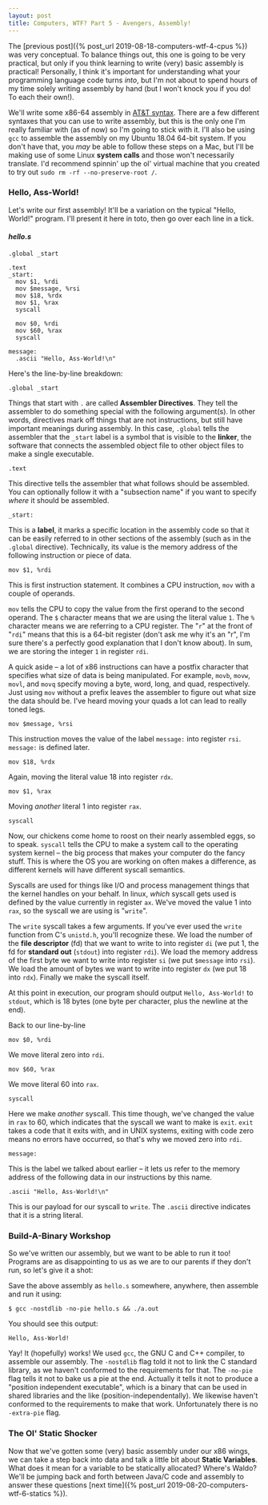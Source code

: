 ```yaml
---
layout: post
title: Computers, WTF? Part 5 - Avengers, Assembly!
---
```

The [previous post]({% post_url 2019-08-18-computers-wtf-4-cpus %}) 
was very conceptual. To balance things out, this one is going to be very 
practical, but only if you think learning to write (very) basic assembly is 
practical! Personally, I think it's important for understanding what your 
programming language code turns *into*, but I'm not about to spend hours of my 
time solely writing assembly by hand (but I won't knock you if you do! To each 
their own!).

We'll write some x86-64 assembly in [AT&T syntax](https://en.wikipedia.org/wiki/X86_assembly_language#Syntax). 
There are a few different syntaxes that you can use to write assembly, but 
this is the only one I'm really familiar with (as of now) so I'm going to 
stick with it. I'll also be using `gcc` to assemble the assembly on my Ubuntu 
18.04 64-bit system. If you don't have that, you *may* be able to follow 
these steps on a Mac, but I'll be making use of some Linux **system calls** 
and those won't necessarily translate. I'd recommend spinnin' up the ol' 
virtual machine that you created to try out `sudo rm -rf --no-preserve-root /`.

### Hello, Ass-World!
Let's write our first assembly! It'll be a variation on the typical "Hello, 
World!" program. I'll present it here in toto, then go over each line in a 
tick.

#### *hello.s*
    .global _start

    .text
    _start:
      mov $1, %rdi
      mov $message, %rsi
      mov $18, %rdx
      mov $1, %rax
      syscall

      mov $0, %rdi
      mov $60, %rax
      syscall

    message:
      .ascii "Hello, Ass-World!\n"

Here's the line-by-line breakdown:

    .global _start

Things that start with `.` are called **Assembler Directives**. They tell the 
assembler to do something special with the following argument(s). In other 
words, directives mark off things that are not instructions, but still have 
important meanings during assembly. In this case, `.global` tells the 
assembler that the `_start` label is a symbol that is visible to the 
**linker**, the software that connects the assembled object file to other 
object files to make a single executable.

    .text

This directive tells the assembler that what follows should be assembled. You 
can optionally follow it with a "subsection name" if you want to specify 
*where* it should be assembled.

    _start:

This is a **label**, it marks a specific location in the assembly code so that 
it can be easily referred to in other sections of the assembly (such as in 
the `.global` directive). Technically, its value is the memory address of the 
following instruction or piece of data.

    mov $1, %rdi

This is first instruction statement. It combines a CPU instruction, `mov` with 
a couple of operands.

`mov` tells the CPU to copy the value from the first operand to the second 
operand. The `$` character means that we are using the literal value `1`. The 
`%` character means we are referring to a CPU register. The "`r`" at the front 
of "`rdi`" means that this is a 64-bit register (don't ask me why it's an 
"r", I'm sure there's a perfectly good explanation that I don't know about). 
In sum, we are storing the integer `1` in register `rdi`.

A quick aside – a lot of x86 instructions can have a postfix character that 
specifies what size of data is being manipulated. For example, `movb`, `movw`, 
`movl`, and `movq` specify moving a byte, word, long, and quad, respectively. 
Just using `mov` without a prefix leaves the assembler to figure out what size 
the data should be. I've heard moving your quads a lot can lead to really 
toned legs.

    mov $message, %rsi

This instruction moves the value of the label `message:` into register `rsi`. 
`message:` is defined later.

    mov $18, %rdx

Again, moving the literal value 18 into register `rdx`.

    mov $1, %rax

Moving *another* literal 1 into register `rax`.

    syscall

Now, our chickens come home to roost on their nearly assembled eggs, so to 
speak. `syscall` tells the CPU to make a system call to the operating system 
kernel – the big process that makes your computer do the fancy stuff. This is 
where the OS you are working on often makes a difference, as different kernels 
will have different syscall semantics.

Syscalls are used for things like I/O and process management things that the 
kernel handles on your behalf. In linux, *which* syscall gets used is defined 
by the value currently in register `ax`. We've moved the value 1 into `rax`, 
so the syscall we are using is "`write`".

The `write` syscall takes a few arguments. If you've ever used the `write` 
function from C's `unistd.h`, you'll recognize these. We load the number of 
the **file descriptor** (fd) that we want to write to into register `di` (we 
put 1, the fd for **standard out** (`stdout`) into register `rdi`). We load 
the memory address of the first byte we want to write into register `si` (we 
put `$message` into `rsi`). We load the amount of bytes we want to write into 
register `dx` (we put 18 into `rdx`). Finally we make the syscall itself.

At this point in execution, our program should output `Hello, Ass-World!` to 
`stdout`, which is 18 bytes (one byte per character, plus the newline at the 
end).

Back to our line-by-line

    mov $0, %rdi

We move literal zero into `rdi`.

    mov $60, %rax

We move literal 60 into `rax`.

    syscall

Here we make *another* syscall. This time though, we've changed the value in 
`rax` to 60, which indicates that the syscall we want to make is `exit`. 
`exit` takes a code that it exits with, and in UNIX systems, exiting with code 
zero means no errors have occurred, so that's why we moved zero into `rdi`.

    message:

This is the label we talked about earlier – it lets us refer to the memory 
address of the following data in our instructions by this name.

    .ascii "Hello, Ass-World!\n"

This is our payload for our syscall to `write`. The `.ascii` directive 
indicates that it is a string literal.

### Build-A-Binary Workshop
So we've written our assembly, but we want to be able to run it too! 
Programs are as disappointing to us as we are to our parents if they don't 
run, so let's give it a shot:

Save the above assembly as `hello.s` somewhere, anywhere, then assemble and 
run it using: 

    $ gcc -nostdlib -no-pie hello.s && ./a.out

You should see this output:

    Hello, Ass-World!

Yay! It (hopefully) works! We used `gcc`, the GNU C and C++ compiler, to 
assemble our assembly. The `-nostdlib` flag told it not to link the C standard 
library, as we haven't conformed to the requirements for that. The `-no-pie` 
flag tells it not to bake us a pie at the end. Actually it tells it not to 
produce a "position independent executable", which is a binary that can be 
used in shared libraries and the like (position-independentally). We likewise 
haven't conformed to the requirements to make that work. Unfortunately there 
is no `-extra-pie` flag.

### The Ol' Static Shocker
Now that we've gotten some (very) basic assembly under our x86 wings, we can 
take a step back into data and talk a little bit about **Static Variables**. 
What does it mean for a variable to be statically allocated? Where's Waldo? 
We'll be jumping back and forth between Java/C code and assembly to answer 
these questions [next time]({% post_url 2019-08-20-computers-wtf-6-statics %}).
